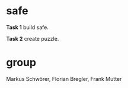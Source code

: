 # safe

**Task 1**
build safe.

**Task 2**
create puzzle.

# group

Markus Schwörer, Florian Bregler, Frank Mutter
